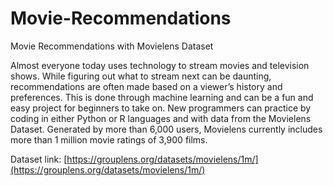 # Movie-Recommendations

Movie Recommendations with Movielens Dataset

Almost everyone today uses technology to stream movies and television shows. While figuring out what to stream next can be daunting, recommendations are often made based on a viewer’s history and preferences. This is done through machine learning and can be a fun and easy project for beginners to take on. New programmers can practice by coding in either Python or R languages and with data from the Movielens Dataset. Generated by more than 6,000 users, Movielens currently includes more than 1 million movie ratings of 3,900 films.

Dataset link: [https://grouplens.org/datasets/movielens/1m/](https://grouplens.org/datasets/movielens/1m/)
